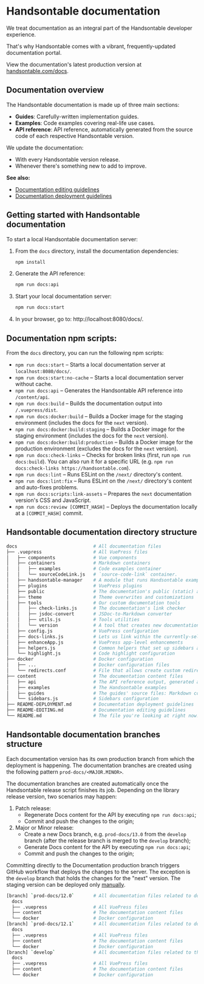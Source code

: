 # Handsontable documentation

We treat documentation as an integral part of the Handsontable developer experience.

That's why Handsontable comes with a vibrant, frequently-updated documentation portal.

View the documentation's latest production version at [handsontable.com/docs](https://handsontable.com/docs).

## Documentation overview

The Handsontable documentation is made up of three main sections:
- **Guides**: Carefully-written implementation guides.
- **Examples**: Code examples covering real-life use cases.
- **API reference**: API reference, automatically generated from the source code of each respective Handsontable version.

We update the documentation:
- With every Handsontable version release.
- Whenever there's something new to add to improve.

**See also:**

* [Documentation editing guidelines](./README-EDITING.md)
* [Documentation deployment guidelines](./README-DEPLOYMENT.md)

## Getting started with Handsontable documentation

To start a local Handsontable documentation server:

1. From the `docs` directory, install the documentation dependencies:
    ```bash
    npm install
    ```
2. Generate the API reference:
   ```bash
   npm run docs:api
   ```
3. Start your local documentation server:
   ```bash
   npm run docs:start
   ```
4. In your browser, go to: http://localhost:8080/docs/.

## Documentation npm scripts:

From the `docs` directory, you can run the following npm scripts:

* `npm run docs:start` – Starts a local documentation server at `localhost:8080/docs/`.
* `npm run docs:start:no-cache` – Starts a local documentation server without cache.
* `npm run docs:api` – Generates the Handsontable API reference into `/content/api`.
* `npm run docs:build` – Builds the documentation output into `/.vuepress/dist`.
* `npm run docs:docker:build` – Builds a Docker image for the staging environment (includes the docs for the `next` version).
* `npm run docs:docker:build:staging` – Builds a Docker image for the staging environment (includes the docs for the `next` version).
* `npm run docs:docker:build:production` – Builds a Docker image for the production environment (excludes the docs for the `next` version).
* `npm run docs:check-links` – Checks for broken links (first, run `npm run docs:build`). You can also run it for a specific URL (e.g. `npm run docs:check-links https://handsontable.com`).
* `npm run docs:lint` – Runs ESLint on the `/next/` directory's content.
* `npm run docs:lint:fix` – Runs ESLint on the `/next/` directory's content and auto-fixes problems.
* `npm run docs:scripts:link-assets` – Prepares the `next` documentation version's CSS and JavaScript.
* `npm run docs:review [COMMIT_HASH]` – Deploys the documentation locally at a `[COMMIT_HASH]` commit.

## Handsontable documentation directory structure

```bash
docs                            # All documentation files
├── .vuepress                   # All VuePress files
│   ├── components              # Vue components
│   ├── containers              # Markdown containers
│   │   ├── examples            # Code examples container
│   │   └── sourceCodeLink.js   # `source-code-link` container.
│   ├── handsontable-manager    # A module that runs Handsontable examples in different Handsontable versions
│   ├── plugins                 # VuePress plugins
│   ├── public                  # The documentation's public (static) assets
│   ├── theme                   # Theme overwrites and customizations
│   ├── tools                   # Our custom documentation tools
│   │   ├── check-links.js      # The documentation's link checker
│   │   ├── jsdoc-convert       # JSDoc-to-Markdown converter
│   │   ├── utils.js            # Tools utilities
│   │   └── version             # A tool that creates new documentation versions
│   ├── config.js               # VuePress configuration
│   ├── docs-links.js           # Lets us link within the currently-selected docs version with `@` (e.g. [link](@/guides/path/file.md).)
│   ├── enhanceApp.js           # VuePress app-level enhancements
│   ├── helpers.js              # Common helpers that set up sidebars and the documentation version picker
│   └── highlight.js            # Code highlight configuration
├── docker                      # Docker configuration
│   ├── ...                     # Docker configuration files
│   └── redirects.conf          # File that allows create custom redirects for documentation
├── content                     # The documentation content files
│   ├── api                     # The API reference output, generated automatically from JSDoc. Do not edit for "next" Docs version!
│   ├── examples                # The Handsontable examples
│   ├── guides                  # The guides' source files: Markdown content
│   └── sidebars.js             # Sidebars configuration
├── README-DEPLOYMENT.md        # Documentation deployment guidelines
├── README-EDITING.md           # Documentation editing guidelines
└── README.md                   # The file you're looking at right now!
```

## Handsontable documentation branches structure

Each documentation version has its own production branch from which the deployment is happening. The documentation branches are created using the following pattern `prod-docs/<MAJOR.MINOR>`.

The documentation branches are created automatically once the Handsontable release script finishes its job. Depending on the library release version, two scenarios may happen:
1. Patch release:
    * Regenerate Docs content for the API by executing `npm run docs:api`;
    * Commit and push the changes to the origin;
2. Major or Minor release:
    * Create a new Docs branch, e.g. `prod-docs/13.0` from the `develop` branch (after the release branch is merged to the `develop` branch);
    * Generate Docs content for the API by executing `npm run docs:api`;
    * Commit and push the changes to the origin;

Committing directly to the Documentation production branch triggers GitHub workflow that deploys the changes to the server. The exception is the `develop` branch that holds the changes for the "next" version. The staging version can be deployed only [manually](./README-DEPLOYMENT.md#manually-deploying-the-documentation-to-the-staging-environment).

```bash
[branch] `prod-docs/12.0`       # All documentation files related to documentation 12.0
  docs
  ├── .vuepress                 # All VuePress files
  ├── content                   # The documentation content files
  └── docker                    # Docker configuration
[branch] `prod-docs/12.1`       # All documentation files related to documentation 12.1
  docs
  ├── .vuepress                 # All VuePress files
  ├── content                   # The documentation content files
  └── docker                    # Docker configuration
[branch] `develop`              # All documentation files related to the "next" documentation version
  docs
  ├── .vuepress                 # All VuePress files
  ├── content                   # The documentation content files
  └── docker                    # Docker configuration
```
